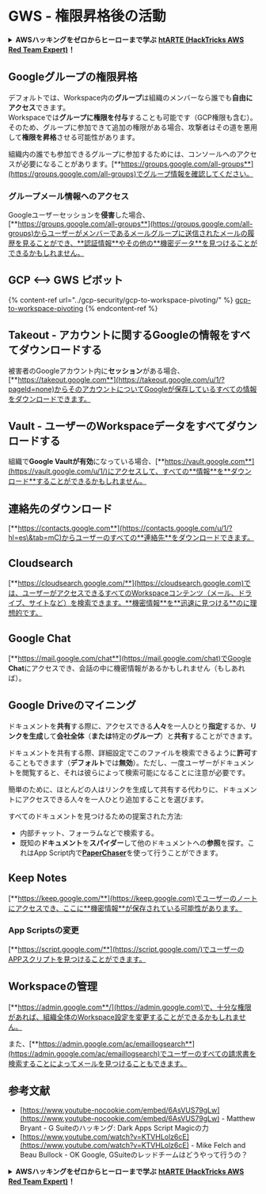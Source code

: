 # GWS - 権限昇格後の活動

<details>

<summary><strong>AWSハッキングをゼロからヒーローまで学ぶ</strong> <a href="https://training.hacktricks.xyz/courses/arte"><strong>htARTE (HackTricks AWS Red Team Expert)</strong></a><strong>！</strong></summary>

HackTricksをサポートする他の方法:

* **HackTricksにあなたの会社を広告したい**、または**HackTricksをPDFでダウンロードしたい**場合は、[**サブスクリプションプラン**](https://github.com/sponsors/carlospolop)をチェックしてください。
* [**公式PEASS & HackTricksグッズ**](https://peass.creator-spring.com)を入手する。
* [**The PEASS Family**](https://opensea.io/collection/the-peass-family)を発見する。私たちの独占的な[**NFTs**](https://opensea.io/collection/the-peass-family)のコレクション。
* 💬 [**Discordグループ**](https://discord.gg/hRep4RUj7f)に**参加する**か、[**telegramグループ**](https://t.me/peass)に参加するか、**Twitter** 🐦 [**@carlospolopm**](https://twitter.com/carlospolopm)を**フォローする**。
* **HackTricks**の[**GitHubリポジトリ**](https://github.com/carlospolop/hacktricks)と[**HackTricks Cloud**](https://github.com/carlospolop/hacktricks-cloud)にPRを提出して、あなたのハッキングのコツを共有する。

</details>

## Googleグループの権限昇格

デフォルトでは、Workspace内の**グループ**は組織のメンバーなら誰でも**自由にアクセス**できます。\
Workspaceでは**グループに権限を付与**することも可能です（GCP権限も含む）。そのため、グループに参加できて追加の権限がある場合、攻撃者はその道を悪用して**権限を昇格**させる可能性があります。

組織内の誰でも参加できるグループに参加するためには、コンソールへのアクセスが必要になることがあります。[**https://groups.google.com/all-groups**](https://groups.google.com/all-groups)でグループ情報を確認してください。

### グループメール情報へのアクセス

Googleユーザーセッションを**侵害**した場合、[**https://groups.google.com/all-groups**](https://groups.google.com/all-groups)からユーザーがメンバーであるメールグループに送信されたメールの履歴を見ることができ、**認証情報**やその他の**機密データ**を見つけることができるかもしれません。

## GCP <--> GWS ピボット

{% content-ref url="../gcp-security/gcp-to-workspace-pivoting/" %}
[gcp-to-workspace-pivoting](../gcp-security/gcp-to-workspace-pivoting/)
{% endcontent-ref %}

## Takeout - アカウントに関するGoogleの情報をすべてダウンロードする

被害者のGoogleアカウント内に**セッション**がある場合、[**https://takeout.google.com**](https://takeout.google.com/u/1/?pageId=none)からそのアカウントについてGoogleが保存しているすべての情報をダウンロードできます。

## Vault - ユーザーのWorkspaceデータをすべてダウンロードする

組織で**Google Vaultが有効**になっている場合、[**https://vault.google.com**](https://vault.google.com/u/1/)にアクセスして、すべての**情報**を**ダウンロード**することができるかもしれません。

## 連絡先のダウンロード

[**https://contacts.google.com**](https://contacts.google.com/u/1/?hl=es\&tab=mC)からユーザーのすべての**連絡先**をダウンロードできます。

## Cloudsearch

[**https://cloudsearch.google.com/**](https://cloudsearch.google.com)では、ユーザーがアクセスできるすべてのWorkspaceコンテンツ（メール、ドライブ、サイトなど）を検索できます。**機密情報**を**迅速に見つける**のに理想的です。

## Google Chat

[**https://mail.google.com/chat**](https://mail.google.com/chat)でGoogle **Chat**にアクセスでき、会話の中に機密情報があるかもしれません（もしあれば）。

## Google Driveのマイニング

ドキュメントを**共有**する際に、アクセスできる**人々**を一人ひとり**指定**するか、**リンクを生成**して**会社全体**（**または**特定の**グループ**）と**共有**することができます。

ドキュメントを共有する際、詳細設定でこのファイルを検索できるように**許可**することもできます（**デフォルト**では**無効**）。ただし、一度ユーザーがドキュメントを閲覧すると、それは彼らによって検索可能になることに注意が必要です。

簡単のために、ほとんどの人はリンクを生成して共有する代わりに、ドキュメントにアクセスできる人々を一人ひとり追加することを選びます。

すべてのドキュメントを見つけるための提案された方法:

* 内部チャット、フォーラムなどで検索する。
* 既知の**ドキュメント**を**スパイダー**して他のドキュメントへの**参照**を探す。これはApp Script内で[**PaperChaser**](https://github.com/mandatoryprogrammer/PaperChaser)を使って行うことができます。

## **Keep Notes**

[**https://keep.google.com/**](https://keep.google.com)でユーザーのノートにアクセスでき、ここに**機密情報**が保存されている可能性があります。

### App Scriptsの変更

[**https://script.google.com/**](https://script.google.com/)でユーザーのAPPスクリプトを見つけることができます。

## **Workspaceの管理**

[**https://admin.google.com**/](https://admin.google.com)で、十分な権限があれば、組織全体のWorkspace設定を変更することができるかもしれません。

また、[**https://admin.google.com/ac/emaillogsearch**](https://admin.google.com/ac/emaillogsearch)でユーザーのすべての請求書を検索することによってメールを見つけることもできます。

## 参考文献

* [https://www.youtube-nocookie.com/embed/6AsVUS79gLw](https://www.youtube-nocookie.com/embed/6AsVUS79gLw) - Matthew Bryant - G Suiteのハッキング: Dark Apps Script Magicの力
* [https://www.youtube.com/watch?v=KTVHLolz6cE](https://www.youtube.com/watch?v=KTVHLolz6cE) - Mike Felch and Beau Bullock - OK Google, GSuiteのレッドチームはどうやって行うの？

<details>

<summary><strong>AWSハッキングをゼロからヒーローまで学ぶ</strong> <a href="https://training.hacktricks.xyz/courses/arte"><strong>htARTE (HackTricks AWS Red Team Expert)</strong></a><strong>！</strong></summary>

HackTricksをサポートする他の方法:

* **HackTricksにあなたの会社を広告したい**、または**HackTricksをPDFでダウンロードしたい**場合は、[**サブスクリプションプラン**](https://github.com/sponsors/carlospolop)をチェックしてください。
* [**公式PEASS & HackTricksグッズ**](https://peass.creator-spring.com)を入手する。
* [**The PEASS Family**](https://opensea.io/collection/the-peass-family)を発見する。私たちの独占的な[**NFTs**](https://opensea.io/collection/the-peass-family)のコレクション。
* 💬 [**Discordグループ**](https://discord.gg/hRep4RUj7f)に**参加する**か、[**telegramグループ**](https://t.me/peass)に参加するか、**Twitter** 🐦 [**@carlospolopm**](https://twitter.com/carlospolopm)を**フォローする**。
* **HackTricks**の[**GitHubリポジトリ**](https://github.com/carlospolop/hacktricks)と[**HackTricks Cloud**](https://github.com/carlospolop/hacktricks-cloud)にPRを提出して、あなたのハッキングのコツを共有する。

</details>
